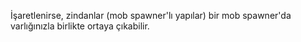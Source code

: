 İşaretlenirse, zindanlar (mob spawner'lı yapılar) bir mob spawner'da varlığınızla birlikte ortaya çıkabilir.